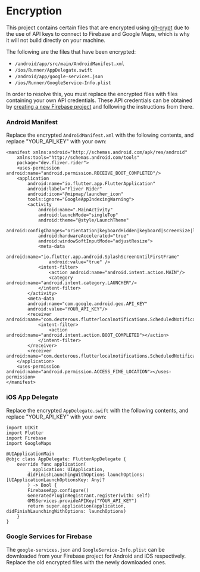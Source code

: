 # Encryption

This project contains certain files that are encrypted using [git-crypt](https://github.com/AGWA/git-crypt) due to the use of API keys to connect to Firebase and Google Maps, which is why it will not build directly on your machine.

The following are the files that have been encrypted:

-   `/android/app/src/main/AndroidManifest.xml`
-   `/ios/Runner/AppDelegate.swift`
-   `/android/app/google-services.json`
-   `/ios/Runner/GoogleService-Info.plist`

In order to resolve this, you must replace the encrypted files with files containing your own API credentials. These API credentials can be obtained by [creating a new Firebase project](https://console.firebase.google.com/) and following the instructions from there.

### Android Manifest

Replace the encrypted `AndroidManifest.xml` with the following contents, and replace "YOUR_API_KEY" with your own:

```
<manifest xmlns:android="http://schemas.android.com/apk/res/android"
    xmlns:tools="http://schemas.android.com/tools"
    package="dev.fliver.rider">
    <uses-permission android:name="android.permission.RECEIVE_BOOT_COMPLETED"/>
    <application
        android:name="io.flutter.app.FlutterApplication"
        android:label="Fliver Rider"
        android:icon="@mipmap/launcher_icon"
        tools:ignore="GoogleAppIndexingWarning">
        <activity
            android:name=".MainActivity"
            android:launchMode="singleTop"
            android:theme="@style/LaunchTheme"
            android:configChanges="orientation|keyboardHidden|keyboard|screenSize|locale|layoutDirection|fontScale|screenLayout|density|uiMode"
            android:hardwareAccelerated="true"
            android:windowSoftInputMode="adjustResize">
            <meta-data
                android:name="io.flutter.app.android.SplashScreenUntilFirstFrame"
                android:value="true" />
            <intent-filter>
                <action android:name="android.intent.action.MAIN"/>
                <category android:name="android.intent.category.LAUNCHER"/>
            </intent-filter>
        </activity>
        <meta-data
        android:name="com.google.android.geo.API_KEY"
        android:value="YOUR_API_KEY"/>
        <receiver android:name="com.dexterous.flutterlocalnotifications.ScheduledNotificationBootReceiver">
            <intent-filter>
                <action android:name="android.intent.action.BOOT_COMPLETED"></action>
            </intent-filter>
        </receiver>
        <receiver android:name="com.dexterous.flutterlocalnotifications.ScheduledNotificationReceiver"/>
    </application>
    <uses-permission android:name="android.permission.ACCESS_FINE_LOCATION"></uses-permission>
</manifest>
```

### iOS App Delegate

Replace the encrypted `AppDelegate.swift` with the following contents, and replace "YOUR_API_KEY" with your own:

```
import UIKit
import Flutter
import Firebase
import GoogleMaps

@UIApplicationMain
@objc class AppDelegate: FlutterAppDelegate {
    override func application(
        _ application: UIApplication,
        didFinishLaunchingWithOptions launchOptions: [UIApplicationLaunchOptionsKey: Any]?
        ) -> Bool {
        FirebaseApp.configure()
        GeneratedPluginRegistrant.register(with: self)
        GMSServices.provideAPIKey("YOUR_API_KEY")
        return super.application(application, didFinishLaunchingWithOptions: launchOptions)
    }
}
```

### Google Services for Firebase

The `google-services.json` and `GoogleService-Info.plist` can be downloaded from your Firebase project for Android and iOS respectively. Replace the old encrypted files with the newly downloaded ones.
